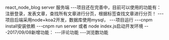 react_node_blog server 服务端
---项目还在完善中，目前可以使用的功能有：注册登录，发表文章，查找所有文章进行分页，根据标签查找文章进行分页！
---项目后端采用node+koa2开发，数据库使用mysql，
---项目运行
   ---cnpm install安装依赖
   ---cnpm run server 或者 node index.js启动开发环境
---2017/09/08新增功能：
   ---评论功能
   ---浏览数功能


